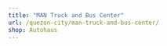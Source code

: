 ```yaml
---
title: "MAN Truck and Bus Center"
url: /quezon-city/man-truck-and-bus-center/
shop: Autohaus
---
```

